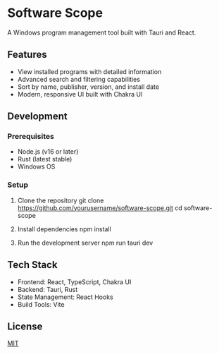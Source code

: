 # Software Scope

A Windows program management tool built with Tauri and React.

## Features
- View installed programs with detailed information
- Advanced search and filtering capabilities
- Sort by name, publisher, version, and install date
- Modern, responsive UI built with Chakra UI

## Development
### Prerequisites
- Node.js (v16 or later)
- Rust (latest stable)
- Windows OS

### Setup
1. Clone the repository
git clone https://github.com/yourusername/software-scope.git
cd software-scope


2. Install dependencies
npm install

3. Run the development server
npm run tauri dev

## Tech Stack
- Frontend: React, TypeScript, Chakra UI
- Backend: Tauri, Rust
- State Management: React Hooks
- Build Tools: Vite

## License
[MIT](LICENSE)